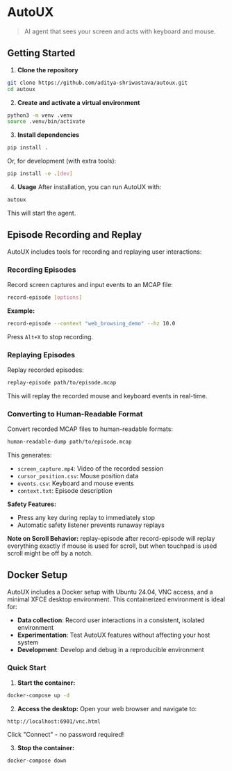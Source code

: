 # AutoUX
> AI agent that sees your screen and acts with keyboard and mouse.

## Getting Started
1. **Clone the repository**
```bash
git clone https://github.com/aditya-shriwastava/autoux.git
cd autoux
```

2. **Create and activate a virtual environment**
```bash
python3 -m venv .venv
source .venv/bin/activate
```

3. **Install dependencies**
```bash
pip install .
```
Or, for development (with extra tools):
```bash
pip install -e .[dev]
```

4. **Usage**
After installation, you can run AutoUX with:
```bash
autoux
```
This will start the agent.

## Episode Recording and Replay
AutoUX includes tools for recording and replaying user interactions:

### Recording Episodes
Record screen captures and input events to an MCAP file:
```bash
record-episode [options]
```

**Example:**
```bash
record-episode --context "web_browsing_demo" --hz 10.0
```

Press `Alt+X` to stop recording.

### Replaying Episodes
Replay recorded episodes:

```bash
replay-episode path/to/episode.mcap
```
This will replay the recorded mouse and keyboard events in real-time.

### Converting to Human-Readable Format
Convert recorded MCAP files to human-readable formats:

```bash
human-readable-dump path/to/episode.mcap
```
This generates:
- `screen_capture.mp4`: Video of the recorded session
- `cursor_position.csv`: Mouse position data
- `events.csv`: Keyboard and mouse events
- `context.txt`: Episode description

**Safety Features:**
- Press any key during replay to immediately stop
- Automatic safety listener prevents runaway replays

**Note on Scroll Behavior:**
replay-episode after record-episode will replay everything exactly if mouse is used for scroll, but when touchpad is used scroll might be off by a notch.

## Docker Setup
AutoUX includes a Docker setup with Ubuntu 24.04, VNC access, and a minimal XFCE desktop environment. This containerized environment is ideal for:
- **Data collection**: Record user interactions in a consistent, isolated environment
- **Experimentation**: Test AutoUX features without affecting your host system
- **Development**: Develop and debug in a reproducible environment

### Quick Start
1. **Start the container:**
```bash
docker-compose up -d
```

2. **Access the desktop:**
Open your web browser and navigate to:
```
http://localhost:6901/vnc.html
```
Click "Connect" - no password required!

3. **Stop the container:**
```bash
docker-compose down
```
